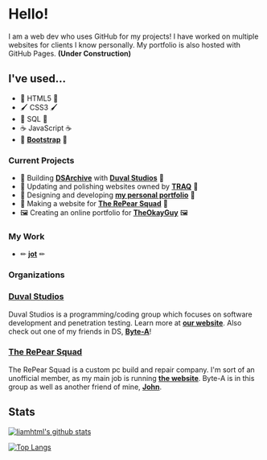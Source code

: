 # Hello! 
I am a web dev who uses GitHub for my projects! I have worked on multiple websites for clients I know personally.
My portfolio is also hosted with GitHub Pages. **(Under Construction)**
## I've used...
 - 📝 HTML5 📝
 - 🖌 CSS3 🖌
 - 🧮 SQL 🧮
 - ☕ JavaScript ☕
 - 👢 **[Bootstrap](https://GetBootstrap.com)** 👢
### Current Projects 
 - 📂 Building **[DSArchive](http://DSArchive.rf.gd)** with **[Duval Studios](https://DuvalStudios.weebly.com)** 📂
 - 🌊 Updating and polishing websites owned by **[TRAQ](https://TrojanAquatics.Swimtopia.com/)** 🌊
 - 🎨 Designing and developing **[my personal portfolio](https://GitHub.com/liamhtml/liamhtml.github.io)** 🎨
 - 🍐 Making a website for **[The RePear Squad](https://GitHub.com/repear-squad/repear-squad.github.io)** 🍐
 - 🖼 Creating an online portfolio for **[TheOkayGuy](https://theokayguy1.github.io)** 🖼
 ### My Work 
  - ✏ **[jot](https://liamhtml.GitHub.io/jot)** ✏
 ### Organizations
 ### **[Duval Studios](https://github.com/duvalstudios)**
 Duval Studios is a programming/coding group which focuses on software development and penetration testing. Learn more at **[our website](https://duvalstudios.weebly.com)**. Also check out one of my friends in DS, **[Byte-A](https://github.com/byte-a)**!
 ### **[The RePear Squad](https://github.com/repear-squad)**
 The RePear Squad is a custom pc build and repair company. I'm sort of an unofficial member, as my main job is running **[the website](https://repear-squad.github.io)**. Byte-A is in this group as well as another friend of mine, **[John](https://github.com/thejetpuff)**.
 
 ## Stats 
 [![liamhtml's github stats](https://github-readme-stats.vercel.app/api?username=liamhtml&count_private=true&show_icons=true&theme=algolia)](https://github.com/anuraghazra/github-readme-stats)
 
 [![Top Langs](https://github-readme-stats.vercel.app/api/top-langs/?username=liamhtml&count_private=true&show_icons=true&theme=algolia)](https://github.com/anuraghazra/github-readme-stats)

<!-- HTML was my introduction to coding. I adopted the nickname liamhtml and now I use it everywhere! -->
